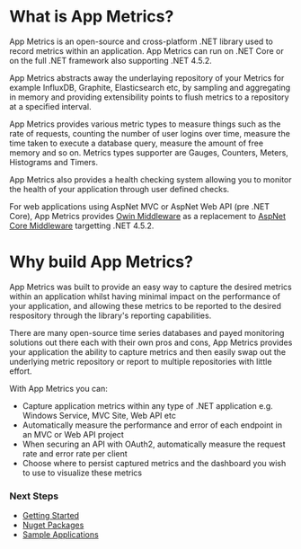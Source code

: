# What is App Metrics?

App Metrics is an open-source and cross-platform .NET library used to record metrics within an application. App Metrics can run on .NET Core or on the full .NET framework also supporting .NET 4.5.2. 

App Metrics abstracts away the underlaying repository of your Metrics for example InfluxDB, Graphite, Elasticsearch etc, by sampling and aggregating in memory and providing extensibility points to flush metrics to a repository at a specified interval. 

App Metrics provides various metric types to measure things such as the rate of requests, counting the number of user logins over time, measure the time taken to execute a database query, measure the amount of free memory and so on. Metrics types supporter are Gauges, Counters, Meters, Histograms and Timers.

App Metrics also provides a health checking system allowing you to monitor the health of your application through user defined checks.

For web applications using AspNet MVC or AspNet Web API (pre .NET Core), App Metrics provides [Owin Middleware](https://github.com/alhardy/AppMetrics.Owin) as a replacement to [AspNet Core Middleware](https://www.nuget.org/packages/App.Metrics.Extensions.Middleware/) targetting .NET 4.5.2.

# Why build App Metrics?

App Metrics was built to provide an easy way to capture the desired metrics within an application whilst having minimal impact on the performance of your application, and allowing these metrics to be reported to the desired respository through the library's reporting capabilities.

There are many open-source time series databases and payed monitoring solutions out there each with their own pros and cons, App Metrics provides your application the ability to capture metrics and then easily swap out the underlying metric repository or report to multiple repositories with little effort.

With App Metrics you can:

- Capture application metrics within any type of .NET application e.g. Windows Service, MVC Site, Web API etc
- Automatically measure the performance and error of each endpoint in an MVC or Web API project
- When securing an API with OAuth2, automatically measure the request rate and error rate per client
- Choose where to persist captured metrics and the dashboard you wish to use to visualize these metrics

### Next Steps

- [Getting Started](getting-started/intro.md)
- [Nuget Packages](getting-started/fundamentals/nuget-packages.md)
- [Sample Applications](samples/index.md)

